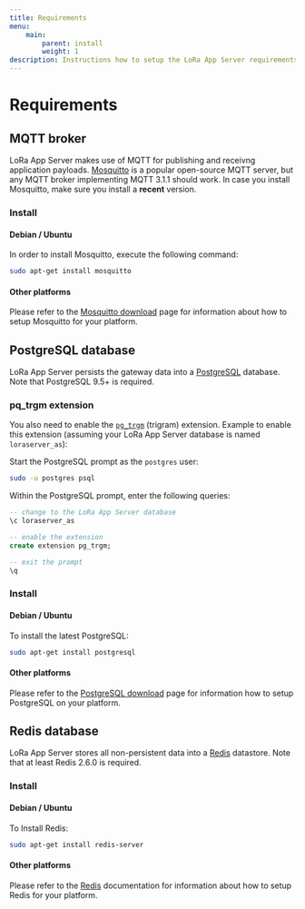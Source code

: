 ```yaml
---
title: Requirements
menu:
    main:
        parent: install
        weight: 1
description: Instructions how to setup the LoRa App Server requirements.
---
```


# Requirements


## MQTT broker

LoRa App Server makes use of MQTT for publishing and receivng application
payloads. [Mosquitto](http://mosquitto.org/) is a popular open-source MQTT
server, but any MQTT broker implementing MQTT 3.1.1 should work.
In case you install Mosquitto, make sure you install a **recent** version.

### Install

#### Debian / Ubuntu

In order to install Mosquitto, execute the following command:

```bash
sudo apt-get install mosquitto
```

#### Other platforms

Please refer to the [Mosquitto download](https://mosquitto.org/download/) page
for information about how to setup Mosquitto for your platform.

## PostgreSQL database

LoRa App Server persists the gateway data into a
[PostgreSQL](https://www.postgresql.org) database. Note that PostgreSQL 9.5+
is required.

### pq_trgm extension

You also need to enable the [`pg_trgm`](https://www.postgresql.org/docs/current/static/pgtrgm.html)
(trigram) extension. Example to enable this extension (assuming your
LoRa App Server database is named `loraserver_as`):

Start the PostgreSQL prompt as the `postgres` user:

```bash
sudo -u postgres psql
```

Within the PostgreSQL prompt, enter the following queries:

```sql
-- change to the LoRa App Server database
\c loraserver_as

-- enable the extension
create extension pg_trgm;

-- exit the prompt
\q
```

### Install

#### Debian / Ubuntu

To install the latest PostgreSQL:

```bash
sudo apt-get install postgresql
```

#### Other platforms

Please refer to the [PostgreSQL download](https://www.postgresql.org/download/)
page for information how to setup PostgreSQL on your platform.

## Redis database

LoRa App Server stores all non-persistent data into a
[Redis](http://redis.io/) datastore. Note that at least Redis 2.6.0
is required.

### Install

#### Debian / Ubuntu

To Install Redis:

```bash
sudo apt-get install redis-server
```

#### Other platforms

Please refer to the [Redis](https://redis.io/) documentation for information
about how to setup Redis for your platform.
